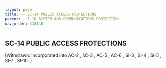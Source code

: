 ```yaml
---
layout: page
title: -- SC-14 PUBLIC ACCESS PROTECTIONS 
parent: . 3.18 SYSTEM AND COMMUNICATIONS PROTECTION 
nav_order: 318140 
---
```


## SC-14 PUBLIC ACCESS PROTECTIONS

[Withdrawn: Incorporated into AC-2 , AC-3 , AC-5 , AC-6 , SI-3 , SI-4 , SI-5 , SI-7 , SI-10 .]
